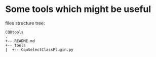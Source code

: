 # Some tools which might be useful
files structure tree:
```
CQUtools
.
+-- README.md
+-- tools
|  +-- CquSelectClassPlugin.py

```
